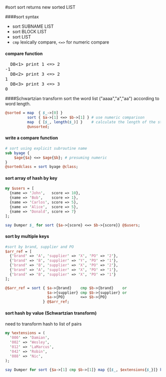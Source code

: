 #sort
sort returns new sorted LIST

####sort syntax
- sort SUBNAME LIST
- sort BLOCK LIST
- sort LIST
- `cmp` lexically compare, `<=>` for numeric compare

#### compare function
<pre>
  DB<1> print 1 <=> 2
-1
  DB<2> print 3 <=> 2
1
  DB<3> print 3 <=> 3
0
</pre>

####Schwartzian transform 
sort the word list ("aaaa","a","aa") according to word length. 

```perl
@sorted = map  { $_->[0] }
          sort { $a->[1] <=> $b->[1] } # use numeric comparison
          map  { [$_, length($_)] }    # calculate the length of the string
          @unsorted;
```

#### write a compare function

```perl
# sort using explicit subroutine name
sub byage {
	$age{$a} <=> $age{$b}; # presuming numeric
}
@sortedclass = sort byage @class;
```
#### sort array of hash by key

```perl
my $users = [
  {name => 'John',   score => 10},
  {name => 'Bob',    score => 1},
  {name => 'Carlos', score => 5},
  {name => 'Alice',  score => 5},
  {name => 'Donald', score => 7}
];

say Dumper $_ for sort {$a->{score} <=> $b->{score}} @$users;
```
#### sort by multiple keys

```perl
#sort by brand, supplier and PO
$arr_ref = [
  {'brand' => 'A', 'supplier' => 'X', 'PO' => '2'},
  {'brand' => 'B', 'supplier' => 'Y', 'PO' => '1'},
  {'brand' => 'B', 'supplier' => 'X', 'PO' => '2'},
  {'brand' => 'A', 'supplier' => 'X', 'PO' => '1'},
  {'brand' => 'B', 'supplier' => 'X', 'PO' => '1'}
];

@$arr_ref = sort { $a->{brand}    cmp $b->{brand}    or 
                   $a->{supplier} cmp $b->{supplier} or 
                   $a->{PO}       <=> $b->{PO} 
                 } @$arr_ref;

```

#### sort hash by value (Schwartzian transform)
need to transform hash to list of pairs

```perl
my %extensions = (
  '000' => 'Damian',
  '002' => 'Wesley',
  '012' => 'LaMarcus',
  '042' => 'Robin',
  '088' => 'Nic',
);

say Dumper for sort {$a->[1] cmp $b->[1]} map {[$_, $extensions{$_}]} keys %extensions;
```
